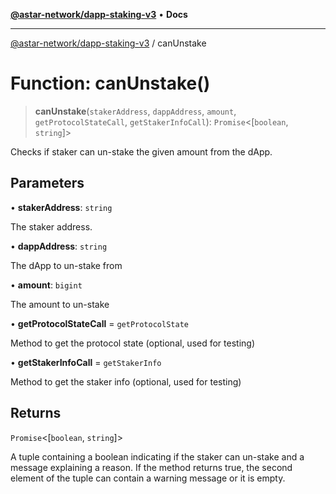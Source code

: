 [**@astar-network/dapp-staking-v3**](../README.md) • **Docs**

***

[@astar-network/dapp-staking-v3](../globals.md) / canUnstake

# Function: canUnstake()

> **canUnstake**(`stakerAddress`, `dappAddress`, `amount`, `getProtocolStateCall`, `getStakerInfoCall`): `Promise`\<[`boolean`, `string`]\>

Checks if staker can un-stake the given amount from the dApp.

## Parameters

• **stakerAddress**: `string`

The staker address.

• **dappAddress**: `string`

The dApp to un-stake from

• **amount**: `bigint`

The amount to un-stake

• **getProtocolStateCall** = `getProtocolState`

Method to get the protocol state (optional, used for testing)

• **getStakerInfoCall** = `getStakerInfo`

Method to get the staker info (optional, used for testing)

## Returns

`Promise`\<[`boolean`, `string`]\>

A tuple containing a boolean indicating if the staker can un-stake and a message explaining a reason.
If the method returns true, the second element of the tuple can contain a warning message or it is empty.
